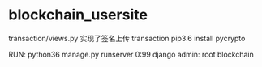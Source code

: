 # blockchain_usersite
transaction/views.py 实现了签名上传 transaction
pip3.6 install pycrypto

RUN: python36 manage.py runserver 0:99
django admin:  root blockchain
